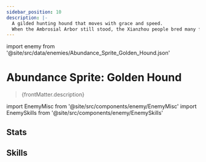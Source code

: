 ```yaml
---
sidebar_position: 10
description: |-
  A gilded hunting hound that moves with grace and speed.
  When the Ambrosial Arbor still stood, the Xianzhou people bred many fantastic creatures with esoteric techniques. Golden Hounds were one of the war beasts that walked alongside the army.
---
```


import enemy from '@site/src/data/enemies/Abundance_Sprite_Golden_Hound.json'

# Abundance Sprite: Golden Hound
<blockquote>{frontMatter.description}</blockquote>

import EnemyMisc from '@site/src/components/enemy/EnemyMisc'
import EnemySkills from '@site/src/components/enemy/EnemySkills'

## Stats

<EnemyMisc enemy={enemy} variant={0} />

## Skills

<EnemySkills enemy={enemy} variant={0} />
